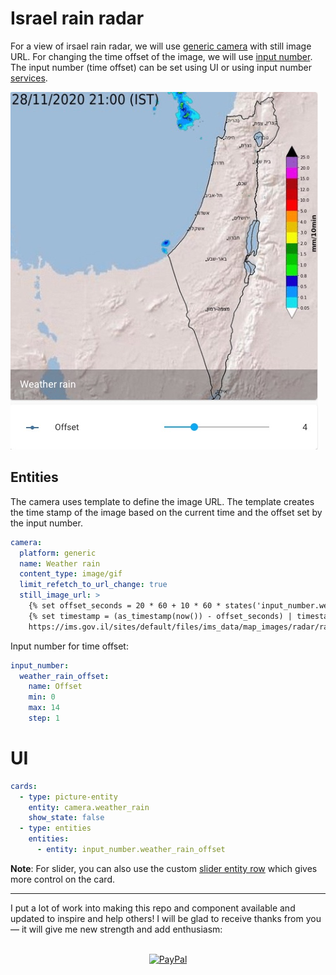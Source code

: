 # Israel rain radar

For a view of irsael rain radar, we will use [generic camera](https://www.home-assistant.io/integrations/generic/) with still image URL.
For changing the time offset of the image, we will use [input number](https://www.home-assistant.io/integrations/input_number/). The input number (time offset) can be set using UI or using input number [services](https://www.home-assistant.io/integrations/input_number/#services).

![Rain Radar](image.jpg)

## Entities

The camera uses template to define the image URL. The template creates the time stamp of the image based on the current time and the offset set by the input number.

```yaml
camera:
  platform: generic
  name: Weather rain
  content_type: image/gif
  limit_refetch_to_url_change: true
  still_image_url: >
    {% set offset_seconds = 20 * 60 + 10 * 60 * states('input_number.weather_rain_offset') | int %}
    {% set timestamp = (as_timestamp(now()) - offset_seconds) | timestamp_custom('%Y%m%d%H%M', True) | regex_replace(find='(?<=\d{11})\d', replace='0') %}
    https://ims.gov.il/sites/default/files/ims_data/map_images/radar/radar_{{timestamp}}.gif
```

Input number for time offset:

```yaml
input_number:
  weather_rain_offset:
    name: Offset
    min: 0
    max: 14
    step: 1
```

# UI

```yaml
cards:
  - type: picture-entity
    entity: camera.weather_rain
    show_state: false
  - type: entities
    entities:
      - entity: input_number.weather_rain_offset
```

**Note**: For slider, you can also use the custom [slider entity row](https://github.com/thomasloven/lovelace-slider-entity-row) which gives more control on the card.

---

I put a lot of work into making this repo and component available and updated to inspire and help others! I will be glad to receive thanks from you — it will give me new strength and add enthusiasm:
<p align="center"><br>
<a href="https://paypal.me/eyalco1967?locale.x=he_IL" target="_blank"><img src="http://khrolenok.ru/support_paypal.png" alt="PayPal" width="250" height="48"></a>
</p>